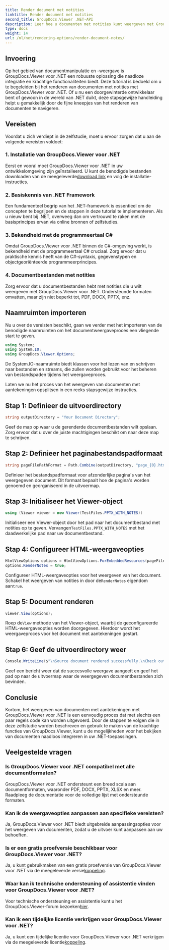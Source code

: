 ```yaml
---
title: Render document met notities
linktitle: Render document met notities
second_title: GroupDocs.Viewer .NET-API
description: Leer hoe u documenten met notities kunt weergeven met GroupDocs.Viewer voor .NET. Stap-voor-stap handleiding voor naadloze integratie in uw .NET-applicaties.
type: docs
weight: 14
url: /nl/net/rendering-options/render-document-notes/
---
```

## Invoering
Op het gebied van documentmanipulatie en -weergave is GroupDocs.Viewer voor .NET een robuuste oplossing die naadloze integratie en krachtige functionaliteiten biedt. Deze tutorial is bedoeld om u te begeleiden bij het renderen van documenten met notities met GroupDocs.Viewer voor .NET. Of u nu een doorgewinterde ontwikkelaar bent of gewoon in de wereld van .NET duikt, deze stapsgewijze handleiding helpt u gemakkelijk door de fijne kneepjes van het renderen van documenten te navigeren.
## Vereisten
Voordat u zich verdiept in de zelfstudie, moet u ervoor zorgen dat u aan de volgende vereisten voldoet:
### 1. Installatie van GroupDocs.Viewer voor .NET
 Eerst en vooral moet GroupDocs.Viewer voor .NET in uw ontwikkelomgeving zijn geïnstalleerd. U kunt de benodigde bestanden downloaden van de meegeleverde[download link](https://releases.groupdocs.com/viewer/net/) en volg de installatie-instructies.
### 2. Basiskennis van .NET Framework
Een fundamenteel begrip van het .NET-framework is essentieel om de concepten te begrijpen en de stappen in deze tutorial te implementeren. Als u nieuw bent bij .NET, overweeg dan om vertrouwd te raken met de basisprincipes ervan via online bronnen of zelfstudies.
### 3. Bekendheid met de programmeertaal C#
Omdat GroupDocs.Viewer voor .NET binnen de C#-omgeving werkt, is bekendheid met de programmeertaal C# cruciaal. Zorg ervoor dat u praktische kennis heeft van de C#-syntaxis, gegevenstypen en objectgeoriënteerde programmeerprincipes.
### 4. Documentbestanden met notities
Zorg ervoor dat u documentbestanden hebt met notities die u wilt weergeven met GroupDocs.Viewer voor .NET. Ondersteunde formaten omvatten, maar zijn niet beperkt tot, PDF, DOCX, PPTX, enz.

## Naamruimten importeren
Nu u over de vereisten beschikt, gaan we verder met het importeren van de benodigde naamruimten om het documentweergaveproces een vliegende start te geven.

```csharp
using System;
using System.IO;
using GroupDocs.Viewer.Options;
```
De System.IO-naamruimte biedt klassen voor het lezen van en schrijven naar bestanden en streams, die zullen worden gebruikt voor het beheren van bestandspaden tijdens het weergaveproces.

Laten we nu het proces van het weergeven van documenten met aantekeningen opsplitsen in een reeks stapsgewijze instructies.
## Stap 1: Definieer de uitvoerdirectory
```csharp
string outputDirectory = "Your Document Directory";
```
Geef de map op waar u de gerenderde documentbestanden wilt opslaan. Zorg ervoor dat u over de juiste machtigingen beschikt om naar deze map te schrijven.
## Stap 2: Definieer het paginabestandspadformaat
```csharp
string pageFilePathFormat = Path.Combine(outputDirectory, "page_{0}.html");
```
Definieer het bestandspadformaat voor afzonderlijke pagina's van het weergegeven document. Dit formaat bepaalt hoe de pagina's worden genoemd en georganiseerd in de uitvoermap.
## Stap 3: Initialiseer het Viewer-object
```csharp
using (Viewer viewer = new Viewer(TestFiles.PPTX_WITH_NOTES))
```
 Initialiseer een Viewer-object door het pad naar het documentbestand met notities op te geven. Vervangen`TestFiles.PPTX_WITH_NOTES` met het daadwerkelijke pad naar uw documentbestand.
## Stap 4: Configureer HTML-weergaveopties
```csharp
HtmlViewOptions options = HtmlViewOptions.ForEmbeddedResources(pageFilePathFormat);
options.RenderNotes = true;
```
 Configureer HTML-weergaveopties voor het weergeven van het document. Schakel het weergeven van notities in door de`RenderNotes` eigendom aan`true`.
## Stap 5: Document renderen
```csharp
viewer.View(options);
```
 Roep de`View` methode van het Viewer-object, waarbij de geconfigureerde HTML-weergaveopties worden doorgegeven. Hierdoor wordt het weergaveproces voor het document met aantekeningen gestart.
## Stap 6: Geef de uitvoerdirectory weer
```csharp
Console.WriteLine($"\nSource document rendered successfully.\nCheck output in {outputDirectory}.");
```
Geef een bericht weer dat de succesvolle weergave aangeeft en geef het pad op naar de uitvoermap waar de weergegeven documentbestanden zich bevinden.

## Conclusie
Kortom, het weergeven van documenten met aantekeningen met GroupDocs.Viewer voor .NET is een eenvoudig proces dat met slechts een paar regels code kan worden uitgevoerd. Door de stappen te volgen die in deze zelfstudie worden beschreven en gebruik te maken van de krachtige functies van GroupDocs.Viewer, kunt u de mogelijkheden voor het bekijken van documenten naadloos integreren in uw .NET-toepassingen.
## Veelgestelde vragen
### Is GroupDocs.Viewer voor .NET compatibel met alle documentformaten?
GroupDocs.Viewer voor .NET ondersteunt een breed scala aan documentformaten, waaronder PDF, DOCX, PPTX, XLSX en meer. Raadpleeg de documentatie voor de volledige lijst met ondersteunde formaten.
### Kan ik de weergaveopties aanpassen aan specifieke vereisten?
Ja, GroupDocs.Viewer voor .NET biedt uitgebreide aanpassingsopties voor het weergeven van documenten, zodat u de uitvoer kunt aanpassen aan uw behoeften.
### Is er een gratis proefversie beschikbaar voor GroupDocs.Viewer voor .NET?
 Ja, u kunt gebruikmaken van een gratis proefversie van GroupDocs.Viewer voor .NET via de meegeleverde versie[koppeling](https://releases.groupdocs.com/).
### Waar kan ik technische ondersteuning of assistentie vinden voor GroupDocs.Viewer voor .NET?
 Voor technische ondersteuning en assistentie kunt u het GroupDocs.Viewer-forum bezoeken[hier](https://forum.groupdocs.com/c/viewer/9).
### Kan ik een tijdelijke licentie verkrijgen voor GroupDocs.Viewer voor .NET?
 Ja, u kunt een tijdelijke licentie voor GroupDocs.Viewer voor .NET verkrijgen via de meegeleverde licentie[koppeling](https://purchase.groupdocs.com/temporary-license/).